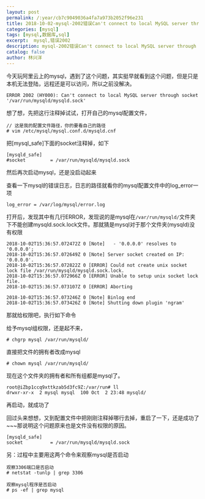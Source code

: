 ```yaml
---
layout: post
permalink: /:year/cb7c9049036a4fa7a973b2052f96e231
title: 2018-10-02-mysql-2002错误Can't connect to local MySQL server through socket
categories: [mysql]
tags: [mysql,数据库,sql]
excerpt:  mysql,错误2002
description: mysql-2002错误Can't connect to local MySQL server through socket
catalog: false
author: 林兴洋
---
```


今天玩阿里云上的mysql，遇到了这个问题，其实挺早就看到这个问题，但是只是本机无法登陆，远程还是可以访问，所以之前没解决。

```
ERROR 2002 (HY000): Can't connect to local MySQL server through socket '/var/run/mysqld/mysqld.sock'
```

想了想，先把这行注释掉试试，打开自己的mysql配置文件，

```
// 这是我的配置文件路径，你的要看自己的路径
# vim /etc/mysql/mysql.conf.d/mysqld.cnf 
```

把[mysql_safe]下面的socket注释掉，如下

```
[mysqld_safe]
#socket         = /var/run/mysqld/mysqld.sock
```

然后再次启动mysql，还是没启动起来

查看一下mysql的错误日志，日志的路径就看你的mysql配置文件中的log_error一项

```
log_error = /var/log/mysql/error.log
```

打开后，发现其中有几行ERROR，发现说的是mysql在`/var/run/mysqld/`文件夹下不能创建mysqld.sock.lock文件。那就猜是mysql对于那个文件夹(mysqld)没有权限

```
2018-10-02T15:36:57.072472Z 0 [Note]   - '0.0.0.0' resolves to '0.0.0.0';
2018-10-02T15:36:57.072649Z 0 [Note] Server socket created on IP: '0.0.0.0'.
2018-10-02T15:36:57.072822Z 0 [ERROR] Could not create unix socket lock file /var/run/mysqld/mysqld.sock.lock.
2018-10-02T15:36:57.072966Z 0 [ERROR] Unable to setup unix socket lock file.
2018-10-02T15:36:57.073107Z 0 [ERROR] Aborting

2018-10-02T15:36:57.073246Z 0 [Note] Binlog end
2018-10-02T15:36:57.073426Z 0 [Note] Shutting down plugin 'ngram'
```

那就给权限吧，执行如下命令

给予mysql组权限，还是起不来，
```
# chgrp mysql /var/run/mysqld/
```

直接把文件的拥有者改成mysql

```
# chown mysql /var/run/mysqld/
```

现在这个文件夹的拥有者和所有组都是mysql了。
```
root@iZbp1ccq9xttkzab5d3fc9Z:/var/run# ll
drwxr-xr-x  2 mysql mysql  100 Oct  2 23:48 mysqld/
```

再启动，就成功了


回过头来想想，又到配置文件中把刚刚注释掉哪行去掉，重启了一下，还是成功了~~~那说明这个问题原来也是文件没有权限的原因。

```
[mysqld_safe]
socket          = /var/run/mysqld/mysqld.sock
```


另：过程中主要用这两个命令来观察mysql是否启动

```
观察3306端口是否启动
# netstat -tunlp | grep 3306  

观察mysql程序是否启动
# ps -ef | grep mysql
```